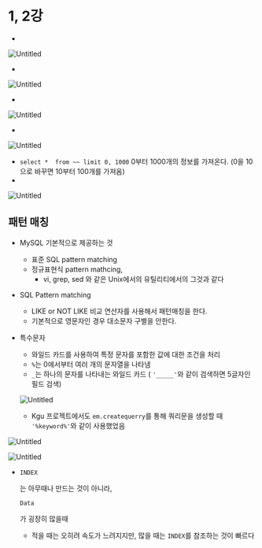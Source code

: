 # 1, 2강

- 

![Untitled](https://s3-us-west-2.amazonaws.com/secure.notion-static.com/2d210578-ba93-434e-b3be-47d7649b185e/Untitled.png)

- 

![Untitled](https://s3-us-west-2.amazonaws.com/secure.notion-static.com/1183b705-83d8-4eca-8795-d791fa55658f/Untitled.png)

- 

![Untitled](https://s3-us-west-2.amazonaws.com/secure.notion-static.com/8bfa9715-6a79-4501-aee9-67b4b4b6e3d5/Untitled.png)

- 

![Untitled](https://s3-us-west-2.amazonaws.com/secure.notion-static.com/88d8b42f-47a9-4b58-9861-e46779b76d7c/Untitled.png)

- `select *  from ~~ limit 0, 1000` 0부터 1000개의 정보를 가져온다. (0을 10으로 바꾸면 10부터 100개를 가져옴)
- 

![Untitled](https://s3-us-west-2.amazonaws.com/secure.notion-static.com/d412acf4-4f7c-48ca-99b0-b8424413e437/Untitled.png)

## 패턴 매칭

- MySQL 기본적으로 제공하는 것

  - 표준 SQL pattern matching
  - 정규표현식 pattern mathcing,
    - vi, grep, sed 와 같은 Unix에서의 유틸리티에서의 그것과 같다

- SQL Pattern matching

  - LIKE or NOT LIKE 비교 연산자를 사용해서 패턴매칭을 한다.
  - 기본적으로 영문자인 경우 대소문자 구별을 안한다.

- 특수문자

  - 와일드 카드를 사용하여 특정 문자를 포함한 값에 대한 조건을 처리
  - `%`는 0에서부터 여러 개의 문자열을 나타냄
  - `_`는 하나의 문자를 나타내는 와일드 카드 ( `'_____'`와 같이 검색하면 5글자인 필드 검색)

  ![Untitled](https://s3-us-west-2.amazonaws.com/secure.notion-static.com/5ad020f1-7fb9-47c1-a86e-395e49cc4b11/Untitled.png)

  - Kgu 프로젝트에서도 `em.createquerry`를 통해 쿼리문을 생성할 때 `'%keyword%'`와 같이 사용했었음

![Untitled](https://s3-us-west-2.amazonaws.com/secure.notion-static.com/b277568a-1dc9-4a17-af56-47b0770834a8/Untitled.png)

![Untitled](https://s3-us-west-2.amazonaws.com/secure.notion-static.com/4e686407-fe1f-44a2-b545-f4b4fb250494/Untitled.png)

- ```
  INDEX
  ```

  는 아무때나 만드는 것이 아니라, 

  ```
  Data
  ```

  가 굉장히 많을때

  - 적을 때는 오히려 속도가 느려지지만, 많을 때는 `INDEX`를 참조하는 것이 빠르다